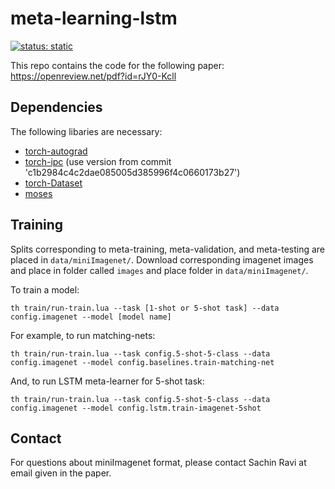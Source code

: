 # meta-learning-lstm

[![status: static](https://opensource.twitter.dev/status/static.svg)](https://opensource.twitter.dev/status/#static)

This repo contains the code for the following paper:
https://openreview.net/pdf?id=rJY0-Kcll 

## Dependencies
The following libaries are necessary:
* [torch-autograd](https://github.com/twitter/torch-autograd)
* [torch-ipc](https://github.com/twitter/torch-ipc) (use version from commit 'c1b2984c4c2dae085005d385996f4c0660173b27')
* [torch-Dataset](https://github.com/twitter/torch-dataset)
* [moses](https://github.com/Yonaba/Moses)

## Training
Splits corresponding to meta-training, meta-validation, and meta-testing are 
placed in `data/miniImagenet/`. Download corresponding imagenet images and
place in folder called `images` and place folder in `data/miniImagenet/`.

To train a model:
```
th train/run-train.lua --task [1-shot or 5-shot task] --data config.imagenet --model [model name]
```

For example, to run matching-nets:
```
th train/run-train.lua --task config.5-shot-5-class --data config.imagenet --model config.baselines.train-matching-net
```

And, to run LSTM meta-learner for 5-shot task:
```
th train/run-train.lua --task config.5-shot-5-class --data config.imagenet --model config.lstm.train-imagenet-5shot
```

## Contact 
For questions about miniImagenet format, please contact Sachin Ravi at email given in the paper. 
